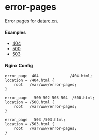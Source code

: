 # error-pages
Error pages for [datarc.cn](https://datarc.cn).

#### Examples
* [404](https://datarc.cn/404.html)
* [500](https://datarc.cn/500.html)
* [503](https://datarc.cn/503.html)

#### Nginx Config
```
error_page  404              /404.html;
location = /404.html {
    root   /var/www/error-pages;
}

error_page   500 502 503 504  /500.html;
location = /500.html {
    root   /var/www/error-pages;
}

error_page   503 /503.html;
location = /503.html {
    root   /var/www/error-pages;
}
```